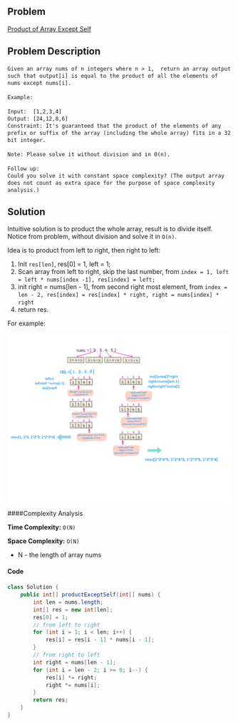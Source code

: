## Problem
[Product of Array Except Self](https://leetcode.com/explore/challenge/card/30-day-leetcoding-challenge/530/week-3/3300/)

## Problem Description
```
Given an array nums of n integers where n > 1,  return an array output such that output[i] is equal to the product of all the elements of nums except nums[i].

Example:

Input:  [1,2,3,4]
Output: [24,12,8,6]
Constraint: It's guaranteed that the product of the elements of any prefix or suffix of the array (including the whole array) fits in a 32 bit integer.

Note: Please solve it without division and in O(n).

Follow up:
Could you solve it with constant space complexity? (The output array does not count as extra space for the purpose of space complexity analysis.)
```

## Solution
Intuitive solution is to product the whole array, result is to divide itself. Notice from problem, without division and 
solve it in `O(n)`.

Idea is to product from left to right, then right to left:

1. Init `res[len]`, res[0] = 1, left = 1;
2. Scan array from left to right, skip the last number, from 
`index = 1, left = left * nums[index -1], res[index] = left;`
3. init right = nums[len - 1], from second right most element, from 
`index = len - 2, res[index] = res[index] * right, right = nums[index] * right`
4. return res.

For example: 
 
![Product of Array Except Itself](../../assets/leetcode/product-of-array-except-itself.png)

####Complexity Analysis

**Time Complexity:** `O(N)`

**Space Complexity:** `O(N)`

- N - the length of array nums

#### Code

```java
class Solution {
    public int[] productExceptSelf(int[] nums) {
        int len = nums.length;
        int[] res = new int[len];
        res[0] = 1;
        // from left to right
        for (int i = 1; i < len; i++) {
            res[i] = res[i - 1] * nums[i - 1];
        }
        // from right to left
        int right = nums[len - 1];
        for (int i = len - 2; i >= 0; i--) {
            res[i] *= right;
            right *= nums[i];
        }
        return res;
    }
}
```
